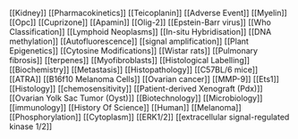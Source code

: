 [[Kidney]]
[[Pharmacokinetics]]
[[Teicoplanin]]
[[Adverse Event]]
[[Myelin]]
[[Opc]]
[[Cuprizone]]
[[Apamin]]
[[Olig-2]]
[[Epstein-Barr virus]]
[[Who Classification]]
[[Lymphoid Neoplasms]]
[[In-situ Hybridisation]]
[[DNA methylation]]
[[Autofluorescence]]
[[signal amplification]]
[[Plant Epigenetics]]
[[Cytosine Modifications]]
[[Wistar rats]]
[[Pulmonary fibrosis]]
[[terpenes]]
[[Myofibroblasts]]
[[Histological Labelling]]
[[Biochemistry]]
[[Metastasis]]
[[Histopathology]]
[[C57BL/6 mice]]
[[ATRA]]
[[B16f10 Melanoma Cells]]
[[Ovarian cancer]]
[[MMP-9]]
[[Ets1]]
[[Histology]]
[[chemosensitivity]]
[[Patient-derived Xenograft (Pdx)]]
[[Ovarian Yolk Sac Tumor (Oyst)]]
[[Biotechnology]]
[[Microbiology]]
[[immunology]]
[[History Of Science]]
[[Human]]
[[Melanoma]]
[[Phosphorylation]]
[[Cytoplasm]]
[[ERK1/2]]
[[extracellular signal-regulated kinase 1/2]]
